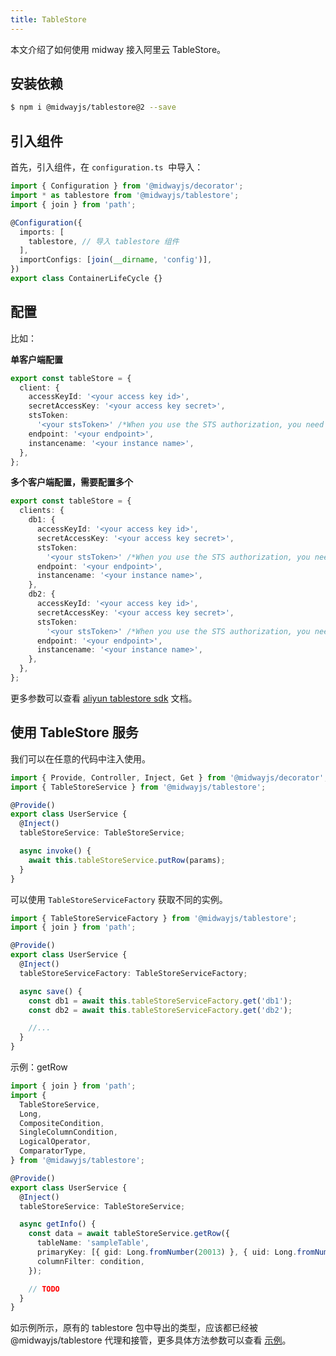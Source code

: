 ```yaml
---
title: TableStore
---
```


本文介绍了如何使用 midway 接入阿里云 TableStore。

## 安装依赖

```bash
$ npm i @midwayjs/tablestore@2 --save
```



## 引入组件

首先，引入组件，在 `configuration.ts`  中导入：

```typescript
import { Configuration } from '@midwayjs/decorator';
import * as tablestore from '@midwayjs/tablestore';
import { join } from 'path';

@Configuration({
  imports: [
    tablestore, // 导入 tablestore 组件
  ],
  importConfigs: [join(__dirname, 'config')],
})
export class ContainerLifeCycle {}
```

## 配置

比如：


**单客户端配置**

```typescript
export const tableStore = {
  client: {
    accessKeyId: '<your access key id>',
    secretAccessKey: '<your access key secret>',
    stsToken:
      '<your stsToken>' /*When you use the STS authorization, you need to fill in. ref:https://help.aliyun.com/document_detail/27364.html*/,
    endpoint: '<your endpoint>',
    instancename: '<your instance name>',
  },
};
```

**多个客户端配置，需要配置多个**

```typescript
export const tableStore = {
  clients: {
    db1: {
      accessKeyId: '<your access key id>',
      secretAccessKey: '<your access key secret>',
      stsToken:
        '<your stsToken>' /*When you use the STS authorization, you need to fill in. ref:https://help.aliyun.com/document_detail/27364.html*/,
      endpoint: '<your endpoint>',
      instancename: '<your instance name>',
    },
    db2: {
      accessKeyId: '<your access key id>',
      secretAccessKey: '<your access key secret>',
      stsToken:
        '<your stsToken>' /*When you use the STS authorization, you need to fill in. ref:https://help.aliyun.com/document_detail/27364.html*/,
      endpoint: '<your endpoint>',
      instancename: '<your instance name>',
    },
  },
};
```

更多参数可以查看 [aliyun tablestore sdk](https://github.com/aliyun/aliyun-tablestore-nodejs-sdk) 文档。


## 使用 TableStore 服务

我们可以在任意的代码中注入使用。

```typescript
import { Provide, Controller, Inject, Get } from '@midwayjs/decorator';
import { TableStoreService } from '@midwayjs/tablestore';

@Provide()
export class UserService {
  @Inject()
  tableStoreService: TableStoreService;

  async invoke() {
    await this.tableStoreService.putRow(params);
  }
}
```



可以使用 `TableStoreServiceFactory` 获取不同的实例。

```typescript
import { TableStoreServiceFactory } from '@midwayjs/tablestore';
import { join } from 'path';

@Provide()
export class UserService {
  @Inject()
  tableStoreServiceFactory: TableStoreServiceFactory;

  async save() {
    const db1 = await this.tableStoreServiceFactory.get('db1');
    const db2 = await this.tableStoreServiceFactory.get('db2');

    //...
  }
}
```

示例：getRow

```typescript
import { join } from 'path';
import {
  TableStoreService,
  Long,
  CompositeCondition,
  SingleColumnCondition,
  LogicalOperator,
  ComparatorType,
} from '@midawyjs/tablestore';

@Provide()
export class UserService {
  @Inject()
  tableStoreService: TableStoreService;

  async getInfo() {
    const data = await tableStoreService.getRow({
      tableName: 'sampleTable',
      primaryKey: [{ gid: Long.fromNumber(20013) }, { uid: Long.fromNumber(20013) }],
      columnFilter: condition,
    });

    // TODO
  }
}
```

如示例所示，原有的 tablestore 包中导出的类型，应该都已经被 @midwayjs/tablestore 代理和接管，更多具体方法参数可以查看 [示例](https://github.com/midwayjs/midway/tree/2.x/packages/tablestore/test/sample)。
